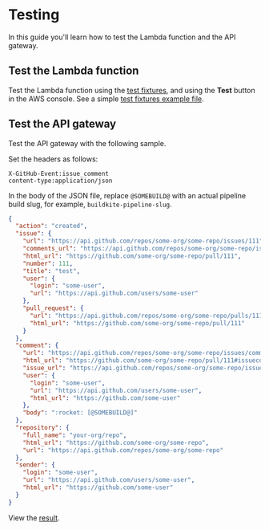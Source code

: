 # Testing

In this guide you'll learn how to test the Lambda function and the API gateway.

## Test the Lambda function

Test the Lambda function using the [test fixtures](https://github.com/canva-public/rocketbot/tree/main/__tests__/fixtures), and using the **Test** button in the AWS console. See a simple [test fixtures example file](https://github.com/canva-public/rocketbot/blob/main/__tests__/fixtures/issue_comment/lambda_request.json).

## Test the API gateway

Test the API gateway with the following sample.

Set the headers as follows:

```
X-GitHub-Event:issue_comment
content-type:application/json
```

In the body of the JSON file, replace `@SOMEBUILD@` with an actual pipeline build slug, for example, `buildkite-pipeline-slug`.

```json
{
  "action": "created",
  "issue": {
    "url": "https://api.github.com/repos/some-org/some-repo/issues/111",
    "comments_url": "https://api.github.com/repos/some-org/some-repo/issues/111/comments",
    "html_url": "https://github.com/some-org/some-repo/pull/111",
    "number": 111,
    "title": "test",
    "user": {
      "login": "some-user",
      "url": "https://api.github.com/users/some-user"
    },
    "pull_request": {
      "url": "https://api.github.com/repos/some-org/some-repo/pulls/111",
      "html_url": "https://github.com/some-org/some-repo/pull/111"
    }
  },
  "comment": {
    "url": "https://api.github.com/repos/some-org/some-repo/issues/comments/279928810",
    "html_url": "https://github.com/some-org/some-repo/pull/111#issuecomment-279928810",
    "issue_url": "https://api.github.com/repos/some-org/some-repo/issues/111",
    "user": {
      "login": "some-user",
      "url": "https://api.github.com/users/some-user",
      "html_url": "https://github.com/some-user"
    },
    "body": ":rocket: [@SOMEBUILD@]"
  },
  "repository": {
    "full_name": "your-org/repo",
    "html_url": "https://github.com/some-org/some-repo",
    "url": "https://api.github.com/repos/some-org/some-repo"
  },
  "sender": {
    "login": "some-user",
    "url": "https://api.github.com/users/some-user",
    "html_url": "https://github.com/some-user"
  }
}
```

View the [result](https://github.com/some-org/some-repo/pull/111#issuecomment-279928810).
